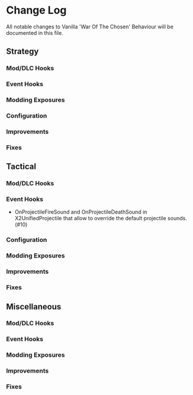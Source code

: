 # Change Log
All notable changes to Vanilla 'War Of The Chosen' Behaviour will be documented in this file.



## Strategy

### Mod/DLC Hooks

### Event Hooks

### Modding Exposures

### Configuration

### Improvements

### Fixes



## Tactical

### Mod/DLC Hooks

### Event Hooks

- OnProjectileFireSound and OnProjectileDeathSound in X2UnifiedProjectile that allow to override the default projectile sounds. (#10)

### Configuration

### Modding Exposures

### Improvements

### Fixes



## Miscellaneous

### Mod/DLC Hooks


### Event Hooks

### Modding Exposures

### Improvements

### Fixes
